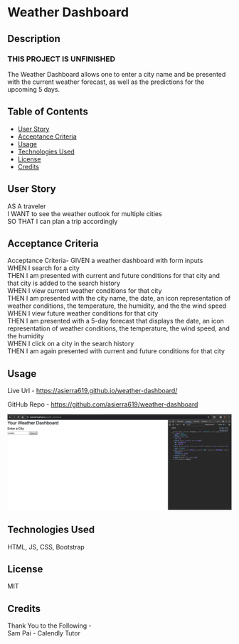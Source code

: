 # Weather Dashboard

## Description

### THIS PROJECT IS UNFINISHED

The Weather Dashboard allows one to enter a city name and be presented with the current weather forecast, as well as the predictions for the upcoming 5 days.

## Table of Contents

- [User Story](#user-story)
- [Acceptance Criteria](#acceptance-criteria)
- [Usage](#usage)
- [Technologies Used](#technologies-used)
- [License](#license)
- [Credits](#credits)

## User Story

AS A traveler<br />
I WANT to see the weather outlook for multiple cities<br />
SO THAT I can plan a trip accordingly

## Acceptance Criteria

Acceptance Criteria-
GIVEN a weather dashboard with form inputs<br />
WHEN I search for a city<br />
THEN I am presented with current and future conditions for that city and that city is added to the search history<br />
WHEN I view current weather conditions for that city<br />
THEN I am presented with the city name, the date, an icon representation of weather conditions, the temperature, the humidity, and the the wind speed<br />
WHEN I view future weather conditions for that city<br />
THEN I am presented with a 5-day forecast that displays the date, an icon representation of weather conditions, the temperature, the wind speed, and the humidity<br />
WHEN I click on a city in the search history<br />
THEN I am again presented with current and future conditions for that city


## Usage

Live Url - https://asierra619.github.io/weather-dashboard/<br />

GitHub Repo - https://github.com/asierra619/weather-dashboard<br />

![screenshot of current dashboard](./assets/images/weather-dashboard-screenshot.png)

## Technologies Used

HTML, JS, CSS, Bootstrap

## License

MIT

## Credits

Thank You to the Following -<br />
Sam Pai - Calendly Tutor